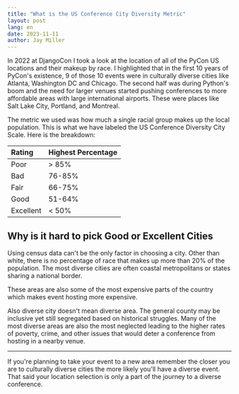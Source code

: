 ```yaml
---
title: "What is the US Conference City Diversity Metric"
layout: post
lang: en
date: 2023-11-11
author: Jay Miller
---
```


In 2022 at DjangoCon I took a look at the location of all of the PyCon US locations and their makeup by race. I highlighted that in the first 10 years of PyCon's existence, 9 of those 10 events were in culturally diverse cities like Atlanta, Washington DC and Chicago. The second half was during Python's boom and the need for larger venues started pushing conferences to more affordable areas with large international airports. These were places like Salt Lake City, Portland, and Montreal.

The metric we used was how much a single racial group makes up the local population. This is what we have labeled the US Conference Diversity City Scale. Here is the breakdown:

| Rating    | Highest Percentage |
| :-------- | :----------------- |
| Poor      | > 85%              |
| Bad       | 76-85%             |
| Fair      | 66-75%             |
| Good      | 51-64%             |
| Excellent | < 50%              |

## Why is it hard to pick Good or Excellent Cities

Using census data can't be the only factor in choosing a city. Other than white, there is no percentage of race that makes up more than 20% of the population. The most diverse cities are often coastal metropolitans or states sharing a national border.

These areas are also some of the most expensive parts of the country which makes event hosting more expensive.

Also diverse city doesn't mean diverse area. The general county may be inclusive yet still segregated based on historical struggles. Many of the most diverse areas are also the most neglected leading to the higher rates of poverty, crime, and other issues that would deter a conference from hosting in a nearby venue.

---

If you're planning to take your event to a new area remember the closer you are to culturally diverse cities the more likely you'll have a diverse event. That said your location selection is only a part of the journey to a diverse conference.
